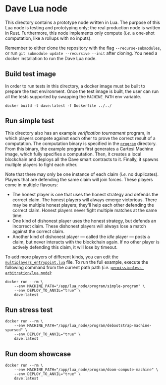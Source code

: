 # Dave Lua node

This directory contains a prototype node written in Lua.
The purpose of this Lua node is testing and prototyping only; the real production node is written in Rust.
Furthermore, this node implements only compute (_i.e._ a one-shot computation, like a rollups with no inputs).

Remember to either clone the repository with the flag `--recurse-submodules`, or run `git submodule update --recursive --init` after cloning.
You need a docker installation to run the Dave Lua node.

## Build test image

In order to run tests in this directory, a docker image must be built to prepare the test environment. Once the test image is built, the user can run all the tests supported by swapping the `MACHINE_PATH` env variable.

```
docker build -t dave:latest -f Dockerfile ../../
```

## Run simple test

This directory also has an example _verification tournament_ program, in which players compete against each other to prove the correct result of a computation.
The computation binary is specified in the [`program`](program) directory.
From this binary, the example program first generates a Cartesi Machine image, which fully specifies a computation.
Then, it creates a local blockchain and deploys all the Dave smart contracts to it.
Finally, it spawns multiple players to fight each other.

Note that there may only be one instance of each claim (_i.e._ no duplicates).
Players that are defending the same claim will join forces.
These players come in multiple flavours:

-   The honest player is one that uses the honest strategy and defends the correct claim.
    The honest players will always emerge victorious.
    There may be multiple honest players; they'll help each other defending the correct claim.
    Honest players never fight multiple matches at the same time.
-   One kind of dishonest player uses the honest strategy, but defends an incorrect claim.
    These dishonest players will always lose a match against the correct claim.
-   Another kind of dishonest player — called the _idle_ player — posts a claim, but never interacts with the blockchain again.
    If no other player is actively defending this claim, it will lose by timeout.

To add more players of different kinds, you can edit the [`multiplayers_entrypoint.lua`](multiplayers_entrypoint.lua) file.
To run the full example, execute the following command from the current path path (_i.e._ [`permissionless-arbitration/lua_node`](.)):

```
docker run --rm \
    --env MACHINE_PATH="/app/lua_node/program/simple-program" \
    --env DEPLOY_TO_ANVIL="true" \
    dave:latest
```

## Run stress test

```
docker run --rm \
    --env MACHINE_PATH="/app/lua_node/program/debootstrap-machine-sparsed" \
    --env DEPLOY_TO_ANVIL="true" \
    dave:latest
```

## Run doom showcase

```
docker run --rm \
    --env MACHINE_PATH="/app/lua_node/program/doom-compute-machine" \
    --env DEPLOY_TO_ANVIL="true" \
    dave:latest
```

